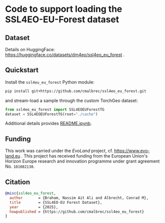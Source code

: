 # Code to support loading the SSL4EO-EU-Forest dataset

## Dataset

 Details on HuggingFace: https://huggingface.co/datasets/dm4eo/ssl4eo_eu_forest .

## Quickstart

Install the `ssl4eu_eu_forest` Python module:
```Bash
pip install git+https://github.com/cmalbrec/ssl4eo_eu_forest.git
```
and stream-load a sample through the custom TorchGeo dataset:
```Python
from ssl4eo_eu_forest import SSL4EOEUForestTG
dataset = SSL4EOEUForestTG(root="./cache")
```

Additional details provides [README.ipynb](README.ipynb).

## Funding

This work was carried under the *EvoLand* project, cf. https://www.evo-land.eu . This project has received funding from the European Union's Horizon Europe research and innovation programme under grant agreement No. `101082130`.

## Citation

```bibtex
@misc{ssl4eo_eu_forest,
  author       = {Braham, Nassim Ait Ali and Albrecht, Conrad M},
  title        = {SSL4EO-EU Forest Dataset},
  year         = {2025},
  howpublished = {https://github.com/cmalbrec/ssl4eo_eu_forest}
}
```
